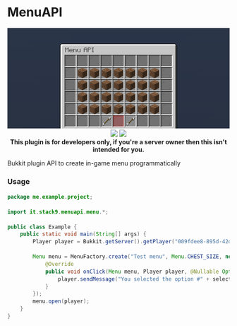 # MenuAPI

<div style="text-align:center">
<img src="./screenshot.png"/>
</div>

<div style="text-align:center">
<img src="https://img.shields.io/badge/version-1.0.0-blue?style=for-the-badge">
<img src="https://img.shields.io/badge/Minecraft-1.9%20--%201.16.5-blue?style=for-the-badge">
</div>

<div style="text-align:center">
<b>This plugin is for developers only, if you're a server owner then this isn't intended for you.</b>
</div>

Bukkit plugin API to create in-game menu programmatically

### Usage
```java
package me.example.project;

import it.stack9.menuapi.menu.*;

public class Example {
    public static void main(String[] args) {
        Player player = Bukkit.getServer().getPlayer("009fdee8-895d-42d8-ba8e-415b51578fd0");
        
        Menu menu = MenuFactory.create("Test menu", Menu.CHEST_SIZE, new SimpleMenuListener() {
            @Override
            public void onClick(Menu menu, Player player, @Nullable Option selection) {
                player.sendMessage("You selected the option #" + selection.getId());
            }
        });
        menu.open(player);
    }
}
```